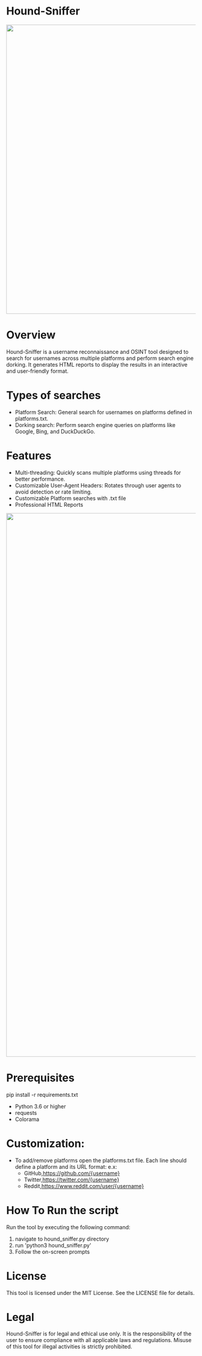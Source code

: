 # Hound-Sniffer
<img width="766" src="https://github.com/user-attachments/assets/10de194d-7143-4946-9d91-455a63e54690">

# Overview
Hound-Sniffer is a username reconnaissance and OSINT tool designed to search for usernames across multiple platforms and perform search engine dorking. It generates HTML reports to display the results in an interactive and user-friendly format.

# Types of searches
* Platform Search: General search for usernames on platforms defined in platforms.txt.
* Dorking search:  Perform search engine queries on platforms like Google, Bing, and DuckDuckGo.

# Features
* Multi-threading: Quickly scans multiple platforms using threads for better performance.
* Customizable User-Agent Headers: Rotates through user agents to avoid detection or rate limiting.
* Customizable Platform searches with .txt file
* Professional HTML Reports
 
    
<img width="1440" src="https://github.com/user-attachments/assets/0f9e62c8-255e-4b14-a87b-6e1eb0bfa894">


# Prerequisites
pip install -r requirements.txt
* Python 3.6 or higher
* requests
* Colorama

# Customization:
* To add/remove platforms open the platforms.txt file. Each line should define a platform and its URL format:
e.x:
  - GitHub,https://github.com/{username}
  - Twitter,https://twitter.com/{username}
  - Reddit,https://www.reddit.com/user/{username}

# How To Run the script
Run the tool by executing the following command:
1. navigate to hound_sniffer.py directory
2. run 'python3 hound_sniffer.py'
3. Follow the on-screen prompts

# License
This tool is licensed under the MIT License. See the LICENSE file for details.

# Legal
Hound-Sniffer is for legal and ethical use only. It is the responsibility of the user to ensure compliance with all applicable laws and regulations. Misuse of this tool for illegal activities is strictly prohibited.

